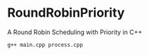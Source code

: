 # RoundRobinPriority
A Round Robin Scheduling with Priority in C++  
```
g++ main.cpp process.cpp
```
